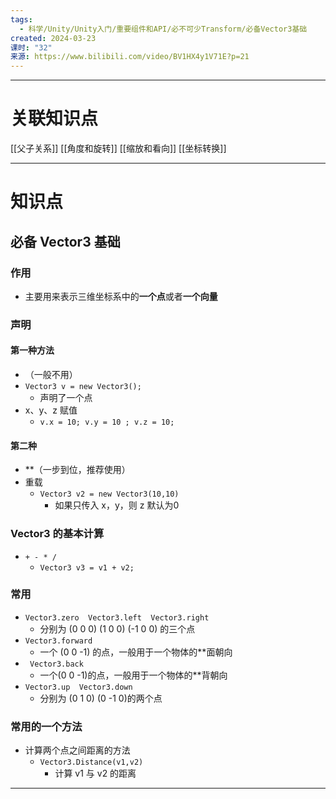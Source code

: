 ```yaml
---
tags:
  - 科学/Unity/Unity入门/重要组件和API/必不可少Transform/必备Vector3基础
created: 2024-03-23
课时: "32"
来源: https://www.bilibili.com/video/BV1HX4y1V71E?p=21
---
```


---
# 关联知识点

[[父子关系]] [[角度和旋转]] [[缩放和看向]]  [[坐标转换]] 

---
# 知识点

## 必备 Vector3 基础
### 作用

- 主要用来表示三维坐标系中的**一个点**或者**一个向量**
### 声明

#### 第一种方法

- （一般不用）
- `Vector3 v = new Vector3();`
	- 声明了一个点
- x、y、z 赋值
	- `v.x = 10; v.y = 10 ; v.z = 10;`
#### 第二种

- **（一步到位，推荐使用）
- 重载
	- `Vector3 v2 = new Vector3(10,10)`
		- 如果只传入 x，y，则 z 默认为0
### Vector3 的基本计算

- `+ - * /`
	- `Vector3 v3 = v1 + v2;`
### 常用

- `Vector3.zero  Vector3.left  Vector3.right`
	- 分别为 (0 0 0) (1 0 0) (-1 0 0) 的三个点
- `Vector3.forward`
	- 一个 (0 0 -1) 的点，一般用于一个物体的**面朝向
- ` Vector3.back`
	- 一个(0 0 -1)的点，一般用于一个物体的**背朝向
- `Vector3.up  Vector3.down`
	- 分别为 (0 1 0) (0 -1 0)的两个点
### 常用的一个方法

- 计算两个点之间距离的方法
	- `Vector3.Distance(v1,v2)`
		- 计算 v1 与 v2 的距离

---
